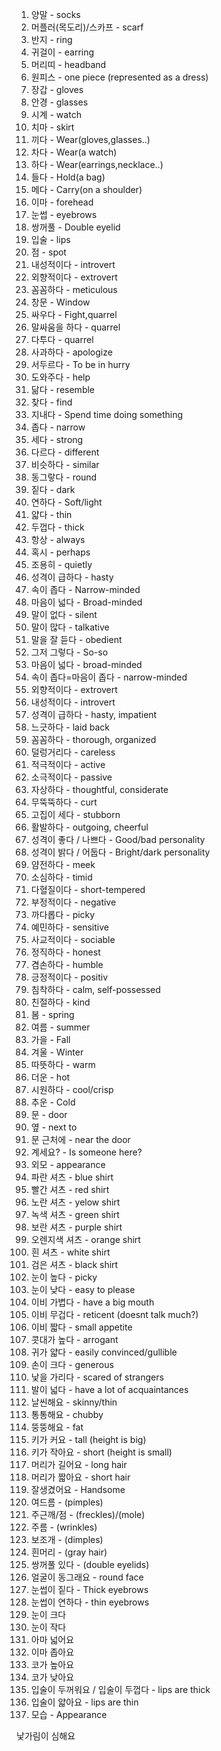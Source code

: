 1. 양말 - socks
2. 머플러(목도리)/스카프 - scarf
3. 반지 - ring
4. 귀걸이 - earring
5. 머리띠 - headband
6. 원피스 - one piece (represented as a dress)
7. 장갑 - gloves
8. 안경 - glasses
9. 시계 - watch 
01. 치마 - skirt
10. 끼다 - Wear(gloves,glasses..)
11. 차다 - Wear(a watch)
12. 하다 - Wear(earrings,necklace..)
13. 들다 - Hold(a bag)
14. 메다 - Carry(on a shoulder)
15. 이마 - forehead
16. 눈썹 - eyebrows
17. 쌍꺼풀 - Double eyelid
18. 입술 - lips
19. 점 - spot
20. 내성적이다 - introvert
21. 외향적이다 - extrovert
22. 꼼꼼하다 - meticulous
24. 창문 - Window
25. 싸우다 - Fight,quarrel
26. 말싸움을 하다 - quarrel
27. 다투다 - quarrel
28. 사과하다 - apologize
29. 서두르다 - To be in hurry
30. 도와주다 - help
31. 닮다 - resemble
32. 찾다 - find
33. 지내다 - Spend time doing something
34. 좁다 - narrow
35. 세다 - strong
36. 다르다 - different
37. 비슷하다 - similar
38. 동그랗다 - round
39. 짙다 - dark
40. 연하다 - Soft/light
41. 얇다 - thin
42. 두껍다 - thick
43. 항상 - always
44. 혹시 - perhaps
45. 조용히 - quietly
46. 성격이 급하다 - hasty
47. 속이 좁다 - Narrow-minded
48. 마음이 넓다 - Broad-minded
49. 말이 없다 - silent
50. 말이 많다 - talkative
51. 말을 잘 듣다 - obedient
52. 그저 그렇다 - So-so
53. 마음이 넓다 - broad-minded
54. 속이 좁다=마음이 좁다 - narrow-minded
55. 외향적이다 - extrovert
56. 내성적이다 - introvert
57. 성격이 급하다 - hasty, impatient
58. 느긋하다 - laid back
59. 꼼꼼하다 - thorough, organized
60. 덜렁거리다 - careless
61. 적극적이다 - active
62. 소극적이다 - passive
63. 자상하다 - thoughtful, considerate
64. 무뚝뚝하다 - curt
65. 고집이 세다 - stubborn
66. 활발하다 - outgoing, cheerful
67. 성격이 좋다 / 나쁘다 - Good/bad personality
68. 성격이 밝다 / 어둡다 - Bright/dark personality
69. 얌전하다 - meek
70. 소심하다 - timid
71. 다혈질이다 - short-tempered
72. 부정적이다 - negative
73. 까다롭다 - picky
74. 예민하다 - sensitive
75. 사교적이다 - sociable
76. 정직하다 - honest
77. 겸손하다 - humble
78. 긍정적이다 - positiv
79. 침착하다 - calm, self-possessed
00. 친절하다 - kind
80. 봄 - spring
81. 여름 - summer
82. 가을 - Fall
83. 겨울 - Winter
84. 따뜻하다 - warm
85. 더운 - hot
86. 시원하다 - cool/crisp
87. 추운 - Cold
88. 문 - door
89. 옆 - next to
90. 문 근처에 - near the door
91. 계세요? - Is someone here?
92. 외모 - appearance
93. 파란 셔츠 - blue shirt
94. 빨간 셔츠 - red shirt
95. 노란 셔츠 - yelow shirt
96. 녹색 셔츠 - green shirt
97. 보란 셔츠 - purple shirt
98. 오렌지색 셔츠 - orange shirt
99. 흰 셔츠 - white shirt
100. 검은 셔츠 - black shirt
101. 눈이 높다 - picky
102. 눈이 낮다 - easy to please
103. 이비 가볍다 - have a big mouth
104. 이비 무겁다 - reticent (doesnt talk much?)
105. 이비 짧다 - small appetite
106. 콧대가 높다 - arrogant
107. 귀가 얇다 - easily convinced/gullible
108. 손이 크다 - generous
109. 낯을 가리다 - scared of strangers
110. 발이 넓다 - have a lot of acquaintances
111. 날씬해요 - skinny/thin 
112. 통통해요 - chubby
113. 뚱뚱해요 - fat
114. 키가 커요 - tall (height is big)
115. 키가 작아요 - short (height is small)
116. 머리가 길어요 - long hair
117. 머리가 짧아요 - short hair
118. 잘생겼어요 - Handsome
119. 여드름 - (pimples)
120. 주근깨/점 - (freckles)/(mole)
121. 주름 - (wrinkles)
122. 보조개 - (dimples)
123. 흰머리 - (gray hair)
124. 쌍꺼풀 있다 - (double eyelids)
125. 얼굴이 동그래요 - round face
126. 눈썹이 짙다 - Thick eyebrows
127. 눈썹이 연하다 - thin eyebrows
128. 눈이 크다
129. 눈이 작다
130. 아마 넓어요
131. 이마 좁아요
132. 코가 높아요
133. 코가 낮아요
134. 입술이 두꺼워요 / 입술이 두껍다 - lips are thick
135. 입술이 얇아요 - lips are thin
136. 모습 - Appearance        

낯가림이 심해요


